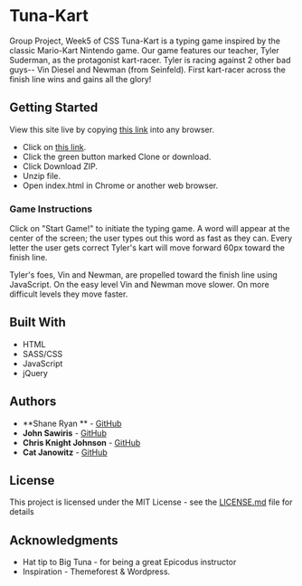 # Tuna-Kart

Group Project, Week5 of CSS
Tuna-Kart is a typing game inspired by the classic Mario-Kart Nintendo game. Our game features our teacher, Tyler Suderman, as the protagonist kart-racer. Tyler is racing against 2 other bad guys-- Vin Diesel and Newman (from Seinfeld). First kart-racer across the finish line wins and gains all the glory!

## Getting Started

View this site live by copying [this link](https://ferociousfox/github.io/Tuna-Kart/) into any browser.

* Click on [this link](https://github.com/ferociousfox/Tuna-Kart).
* Click the green button marked Clone or download.
* Click Download ZIP.
* Unzip file.
* Open index.html in Chrome or another web browser.

### Game Instructions

Click on "Start Game!" to initiate the typing game. A word will appear at the center of the screen; the user types out this word as fast as they can.  Every letter the user gets correct Tyler's kart will move forward 60px toward the finish line.

Tyler's foes, Vin and Newman, are propelled toward the finish line using JavaScript. On the easy level Vin and Newman move slower. On more difficult levels they move faster.


## Built With

* HTML
* SASS/CSS
* JavaScript
* jQuery

## Authors

* **Shane Ryan ** - [GitHub](https://github.com/ferociousfox)
* **John Sawiris** - [GitHub](https://github.com/JohnSawiris)
* **Chris Knight Johnson** - [GitHub](https://github.com/noodlebrains)
* **Cat Janowitz** - [GitHub](https://github.com/thatcat13)



## License

This project is licensed under the MIT License - see the [LICENSE.md](LICENSE.md) file for details

## Acknowledgments

* Hat tip to Big Tuna - for being a great Epicodus instructor
* Inspiration - Themeforest & Wordpress.
